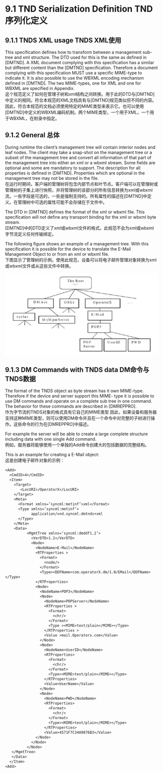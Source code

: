 # 9.1 TND Serialization Definition TND序列化定义
## 9.1.1 TNDS XML usage TNDS XML使用
This specification defines how to transform between a management sub-tree and xml structure. The DTD used for this is the same as defined in [DMTND]. A XML document complying with this specification has a similar but different content than the [DMTND] specification. Therefore a document complying with this specification MUST use a specific MIME-type to indicate it. It is also possible to use the WBXML encoding mechanism defined in [DMTND]. The two MIME-types, one for XML and one for WBXML are specified in Appendix.<br/>
这个规范定义了如何在管理子树和xml结构之间转换。用于此的DTD与[DMTND]中定义的相同。符合本规范的XML文档具有与[DMTND]规范类似但不同的内容。因此，符合本规范的文档必须使用特定的MIME类型来表示它。也可以使用[DMTND]中定义的WBXML编码机制。两个MIME类型，一个用于XML，一个用于WBXML，在附录中指定。

## 9.1.2 General 总体
During runtime the client’s management tree will contain interior nodes and leaf nodes. The client may take a snap-shot on the management tree or a subset of the management tree and convert all information of that part of the management tree into either an xml or a wbxml stream. Some fields are optional and some are mandatory to support. The description for all properties is defined in [DMTND]. Properties which are optional in the management tree may not be stored in the file.<br/>
在运行时期间，客户端的管理树将包含内部节点和叶节点。客户端可以在管理树或管理树的子集上进行快照，并将管理树的该部分的所有信息转换为xml或wbxml流。一些字段是可选的，一些是强制支持的。所有属性的描述在[DMTND]中定义。在管理树中可选的属性可能不会存储在于文件中。

The DTD in [DMTND] defines the format of the xml or wbxml file. This specification will not define any transport binding for the xml or wbxml byte stream.<br/>
[DMTND]中的DTD定义了xml或wbxml文件的格式。此规范不会为xml或wbxml字节流定义任何传输绑定。

The following figure shows an example of a management tree. With this specification it is possible for the device to translate the E-Mail Management Object to or from an xml or wbxml file.<br/>
下图显示了管理树的示例。使用此规范，设备可以将电子邮件管理对象转换为xml或wbxml文件或从这些文件中转换。

![](9.1.2.jpeg)

## 9.1.3 DM Commands with TNDS data DM命令与TNDS数据
The format of the TNDS object as byte stream has it own MIME-type. Therefore if the device and server support this MIME- type it is possible to use DM commands and operate on a complete sub tree in one command. The behavior for these commands are described in [DMREPPRO].<br/>
作为字节流的TNDS对象的格式具有它自己的MIME类型 因此，如果设备和服务器支持这种MIME类型，则可以使用DM命令并且在一个命令中对完整的子树进行操作。这些命令的行为在[DMREPPRO]中描述。

For example the server will be able to create a large complete structure including data with one single Add command. <br/>
例如，服务器将能够使用一个单独的Add命令创建大的包括数据的完整结构。

This is an example for creating a E-Mail object:<br/>
这是创建电子邮件对象的示例：
```
<Add>
  <CmdID>4</CmdID>
  <Item>
    <Target>
       <LocURI>/OperatorX</LocURI>
    </Target>
    <Meta>
      <Format xmlns=’syncml:metinf’>xml</Format> 
      <Type xmlns=’syncml:metinf’>
            application/vnd.syncml.dmtnds+xml
      </Type>
    </Meta>
    <Data>
          <MgmtTree xmlns=’syncml:dmddf1.2’>
            <VerDTD>1.2</VerDTD>
            <Node>
              <NodeName>E-Mail</NodeName>
              <RTProperties >
                <Format>
                  <node/>
                </Format>
                <Type><DDFName>com.operatorX.dm/1.0/EMail</DDFName></Type> 
              </RTProperties>
              <Node>
                <NodeName>POP3</NodeName>
                <Node>
                  <NodeName>POPServer</NodeName>
                  <RTProperties >
                    <Format>
                      <chr/>
                    </Format>
                    <Type ><MIME>text/plain</MIME></Type> 
                  </RTProperties >
                  <Value >mail.Operatorx.com</Value>
                </Node>
                <Node>
                  <NodeName>UserID</NodeName>
                  <RTProperties>
                    <Format>
                      <chr/>
                    </Format>
                    <Type><MIME>text/plain</MIME></Type> 
                  </RTProperties> 
                  <Value>UserName</Value>
                </Node>
                <Node>
                  <NodeName>PWD</NodeName>
                  <RTProperties>
                    <Format>
                      <chr/>
                    </Format>
                    <Type><MIME>text/plain</MIME></Type> 
                  </RTProperties>
                  <Value>4571F7C34A9876B3</Value>
              </Node>
            </Node>
          </Node>
   </MgmtTree>
   </Data>
  </Item>
<Add>

```
